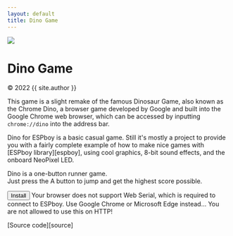 ```yaml
---
layout: default
title: Dino Game
---
```


<div class="demo">
    <div class="espboy small">
        <img src="{{ 'assets/images/dino.gif' | relative_url }}">
    </div>
</div>

<div class="overview">
    <h1>Dino Game</h1>
    <p class="credit">&copy; 2022 {{ site.author }}</p>
    <div class="description">
        <p markdown="1">
            This game is a slight remake of the famous Dinosaur Game, also known as the Chrome Dino, a browser game developed by Google and built into the Google Chrome web browser, which can be accessed by inputting <code>chrome://dino</code> into the address bar.
        </p>
        <p markdown="1">
            Dino for ESPboy is a basic casual game. Still it's mostly a project to provide you with a fairly complete example of how to make nice games with [ESPboy library][espboy], using cool graphics, 8-bit sound effects, and the onboard NeoPixel LED.
        </p>
        <p >
            Dino is a one-button runner game.<br />
            Just press the <span class="tag">A</span> button to jump and get the highest score possible.
        </p>
    </div>
    <div class="flasher">
        <esp-web-install-button
            id="upload"
            manifest="{{ 'bin/dino.json' | relative_url }}"
            hide-progress>
            <button id="button" slot="activate">Install</button>
            <span slot="unsupported">
                Your browser does not support Web Serial, which is required to connect to ESPboy. Use Google Chrome or Microsoft Edge instead...
            </span>
            <span slot="not-allowed">You are not allowed to use this on HTTP!</span>
        </esp-web-install-button>
        <div class="progress-bar">
            <span style="width:0%"></span>
        </div>
    </div>
    <div class="resources">
        <p class="iconify github" markdown="1">
            [Source code][source]
        </p>
    </div>
</div>


[espboy]: https://m1cr0lab-espboy.github.io/ESPboy
[source]: https://github.com/m1cr0lab-espboy/Dino